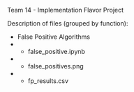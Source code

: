 Team 14 - Implementation Flavor Project

Description of files (grouped by function):

- False Positive Algorithms
- - false_positive.ipynb
- - false_positives.png
- - fp_results.csv